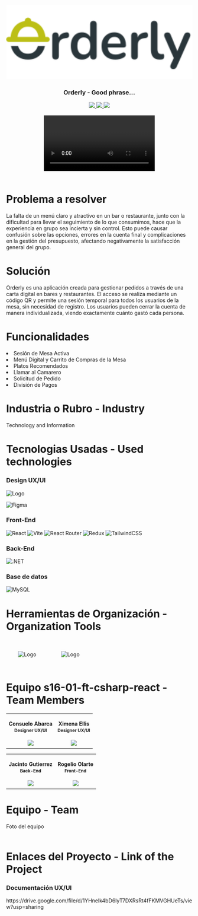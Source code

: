 <!-- Header Section -->
<div align='center'>
    <a href="" target="_blank">
        <img height="200" src="https://raw.githubusercontent.com/rogelioolarte/s16-01-ft-csharp-react/666c350977e078e611ed8423d58b02fa48ad8730/frontend/src/assets/logo-text-sm.svg" alt="Banner">
    </a>
    <h3>Orderly - Good phrase... </h3>
</div>

<!-- Links Section -->
<div align='center'>
    <a href="" target="_blank">
        <img src="https://img.shields.io/badge/To_Website-white?style=for-the-badge&logo=firebase&logoColor=orange"/>
    </a>
    <a href="" target="_blank">
        <img src="https://img.shields.io/badge/To_API_Swagger-white?style=for-the-badge&logo=swagger&logoColor=green"/>
    </a>
    <a href="" target="_blank">
        <img src="https://img.shields.io/badge/To_Design-white?style=for-the-badge&logo=figma&logoColor=%23343B4E"/>
    </a>
</div>
<br>

<!-- Video Section -->
<div align='center'>
    <video id="Video Promocional" preload="auto" controls>
    <source src="https://drive.google.com/file/d/1zBKj0GOXmGHiv0InUJ1pgqKQeLEOUypP/view?usp=sharing">
</video>
</div>
<br>

<!-- Content Sections -->
</body>
<h1>Problema a resolver</h1>
<p> La falta de un menú claro y atractivo en un bar o restaurante, junto con la dificultad para llevar el seguimiento de lo que consumimos, hace que la experiencia en grupo sea incierta y sin control. Esto puede causar confusión sobre las opciones, errores en la cuenta final y complicaciones en la gestión del presupuesto, afectando negativamente la satisfacción general del grupo. </p>

<h1>Solución</h1>
<p>Orderly es una aplicación creada para gestionar pedidos a través de una carta digital en bares y restaurantes. El acceso se realiza mediante un código QR y permite una sesión temporal para todos los usuarios de la mesa, sin necesidad de registro. Los usuarios pueden cerrar la cuenta de manera individualizada, viendo exactamente cuánto gastó cada persona.</p>

<h1>Funcionalidades</h1>
<li>Sesión de Mesa Activa</li>
<li>Menú Digital y Carrito de Compras de la Mesa</li>
<li>Platos Recomendados</li>
<li>Llamar al Camarero</li>
<li>Solicitud de Pedido</li>
<li>División de Pagos</li>

<div>
    <h1>Industria o Rubro - Industry</h1>
    <p>Technology and Information</p>
</div>

<h1>Tecnologias Usadas - Used technologies</h1>
<h3>Design UX/UI</h3>
<div>
    <img src="https://cdn.jsdelivr.net/gh/devicons/devicon/icons/figma/figma-original.svg" alt="Logo" width="60" height="60">
</div>

![Figma](https://img.shields.io/badge/Figma-%2523ED8B00.svg?style=for-the-badge&logoColor=black&color=white)

<h3>Front-End</h3>

![React](https://img.shields.io/static/v1?style=for-the-badge&message=React&color=222222&logo=React&logoColor=61DAFB&label=)
![Vite](https://img.shields.io/badge/vite-%23646CFF.svg?style=for-the-badge&logo=vite&logoColor=white)
![React Router](https://img.shields.io/badge/React_Router-CA4245?style=for-the-badge&logo=react-router&logoColor=white)
![Redux](https://img.shields.io/badge/redux-%23593d88.svg?style=for-the-badge&logo=redux&logoColor=white)
![TailwindCSS](https://img.shields.io/badge/tailwindcss-%2338B2AC.svg?style=for-the-badge&logo=tailwind-css&logoColor=white)

<h3>Back-End</h3>

![.NET]([https://img.shields.io/badge/-%2523ED8B00.svg?style=for-the-badge&logo=dotnet&logoColor=black&color=white](https://img.shields.io/badge/-%2523ED8B00.svg?style=for-the-badge&logo=dotnet&logoColor=white&color=purple))

<h3>Base de datos</h3>

![MySQL](https://img.shields.io/static/v1?style=for-the-badge&message=SQLite&color=4169E1&logo=SQLite&logoColor=FFFFFF&label=)

<!-- Organización -->
<h1>Herramientas de Organización - Organization Tools</h1>
<div>
    <img src="https://cdn.jsdelivr.net/gh/devicons/devicon/icons/trello/trello-plain-wordmark.svg" alt="Logo" width="90" height="90" style="padding: 2rem;">   
  <img src="https://cdn.jsdelivr.net/gh/devicons/devicon/icons/slack/slack-original.svg" alt="Logo" width="60" height="60" style="padding: 2rem;">
</div>
<h1 style="margin-top: 2rem"> Equipo s16-01-ft-csharp-react - Team Members</h1>
<table align='center'>
  <tr>
    <td align='center'>
      <div >
        <h4 style="margin-top: 1rem;">Consuelo Abarca</br><small>Designer UX/UI</small></h4>
        <div style='display: flex; flex-direction: column'>
        <a href="https://www.linkedin.com/in/consuelo-leon-abarca/" target="_blank">
          <img style='width:8rem' src="https://img.shields.io/badge/linkedin%20-%230077B5.svg?&style=for-the-badge&logo=linkedin&logoColor=white"/>
        </a>
        </div>
      </div>
    </td>
    <td align='center'>
      <div >
        <h4 style="margin-top: 1rem;">Ximena Ellis</br><small>Designer UX/UI</small></h4>
        <div style='display: flex; flex-direction: column'>
        <a href="https://www.linkedin.com/in/ximenaellis/" target="_blank">
          <img style='width:8rem' src="https://img.shields.io/badge/linkedin%20-%230077B5.svg?&style=for-the-badge&logo=linkedin&logoColor=white"/>
        </a>
        </div>
      </div>
    </td>
  </tr>
  </table>
  <table align='center'>
  <tr>
    <td align='center'>
      <div >
        <h4 style="margin-top: 1rem;">Jacinto Gutierrez</br><small>Back-End</small></h4>
        <div style='display: flex; flex-direction: column'>
        <a href="https://www.linkedin.com/in/jacinto-gutierrez-cantillo-software-developer/" target="_blank">
          <img style='width:8rem' src="https://img.shields.io/badge/linkedin%20-%230077B5.svg?&style=for-the-badge&logo=linkedin&logoColor=white"/>
        </a>
        </div>
      </div>
    </td>
    <td align='center'>
      <div >
        <h4 style="margin-top: 1rem;">Rogelio Olarte</br><small>Front-End</small></h4>
        <div style='display: flex; flex-direction: column'>
        <a href="https://www.linkedin.com/in/rogelio-olarte/" target="_blank">
          <img style='width:8rem' src="https://img.shields.io/badge/linkedin%20-%230077B5.svg?&style=for-the-badge&logo=linkedin&logoColor=white"/>
        </a>
        </div>
      </div>
    </td>
  </tr>
  </table>

<h1>Equipo - Team</h1>
<div>Foto del equipo</div>
<br/>

<div>
    <h1>Enlaces del Proyecto - Link of the Project</h1>
    <h3>Documentación UX/UI</h3>
    <p>https://drive.google.com/file/d/1YHnelk4bD6lyT7DXRsRt4fFKMVGHUeTs/view?usp=sharing
    </p>
</div>

